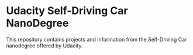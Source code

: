 # Udacity Self-Driving Car NanoDegree

This repository contains projects and information from the Self-Driving Car nanodegree offered by Udacity.